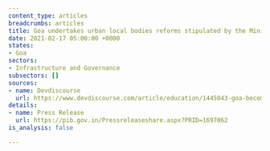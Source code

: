 ```yaml
---
content_type: articles
breadcrumbs: articles
title: Goa undertakes urban local bodies reforms stipulated by the Ministry of Finance
date: 2021-02-17 05:00:00 +0000
states:
- Goa
sectors:
- Infrastructure and Governance
subsectors: []
sources:
- name: Devdiscourse
  url: https://www.devdiscourse.com/article/education/1445043-goa-becomes-6thstate-to-successfully-undertake-urban-local-bodies-reforms
details:
- name: Press Release
  url: https://pib.gov.in/Pressreleaseshare.aspx?PRID=1697062
is_analysis: false

---
```

